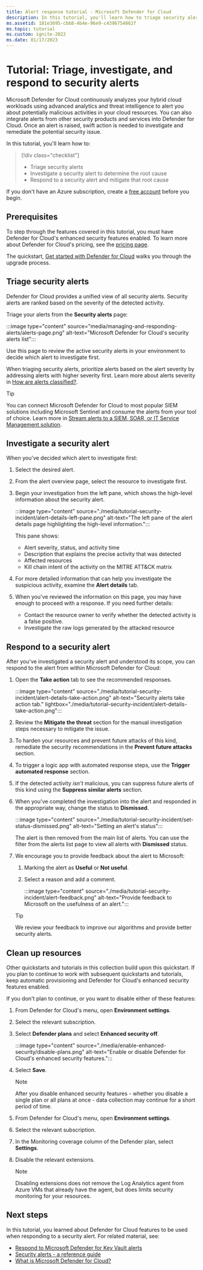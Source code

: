 ```yaml
---
title: Alert response tutorial - Microsoft Defender for Cloud
description: In this tutorial, you'll learn how to triage security alerts and determine the root cause & scope of an alert.
ms.assetid: 181e3695-cbb8-4b4e-96e9-c4396754862f
ms.topic: tutorial
ms.custom: ignite-2022
ms.date: 01/17/2023
---
```


# Tutorial: Triage, investigate, and respond to security alerts

Microsoft Defender for Cloud continuously analyzes your hybrid cloud workloads using advanced analytics and threat intelligence to alert you about potentially malicious activities in your cloud resources. You can also integrate alerts from other security products and services into Defender for Cloud. Once an alert is raised, swift action is needed to investigate and remediate the potential security issue.

In this tutorial, you'll learn how to:

> [!div class="checklist"]
>
> - Triage security alerts
> - Investigate a security alert to determine the root cause
> - Respond to a security alert and mitigate that root cause

If you don't have an Azure subscription, create a [free account](https://azure.microsoft.com/free/) before you begin.

## Prerequisites

To step through the features covered in this tutorial, you must have Defender for Cloud's enhanced security features enabled. To learn more about Defender for Cloud's pricing, see the [pricing page](https://azure.microsoft.com/pricing/details/defender-for-cloud/).

The quickstart, [Get started with Defender for Cloud](get-started.md) walks you through the upgrade process.

## Triage security alerts

Defender for Cloud provides a unified view of all security alerts. Security alerts are ranked based on the severity of the detected activity.

Triage your alerts from the **Security alerts** page:

:::image type="content" source="media/managing-and-responding-alerts/alerts-page.png" alt-text="Microsoft Defender for Cloud's security alerts list":::

Use this page to review the active security alerts in your environment to decide which alert to investigate first.

When triaging security alerts, prioritize alerts based on the alert severity by addressing alerts with higher severity first. Learn more about alerts severity in [How are alerts classified?](alerts-overview.md#how-are-alerts-classified).

> [!TIP]
> You can connect Microsoft Defender for Cloud to most popular SIEM solutions including Microsoft Sentinel and consume the alerts from your tool of choice. Learn more in [Stream alerts to a SIEM, SOAR, or IT Service Management solution](export-to-siem.md).

## Investigate a security alert

When you've decided which alert to investigate first:

1. Select the desired alert.
1. From the alert overview page, select the resource to investigate first.
1. Begin your investigation from the left pane, which shows the high-level information about the security alert.

    :::image type="content" source="./media/tutorial-security-incident/alert-details-left-pane.png" alt-text="The left pane of the alert details page highlighting the high-level information.":::

    This pane shows:
    - Alert severity, status, and activity time
    - Description that explains the precise activity that was detected
    - Affected resources
    - Kill chain intent of the activity on the MITRE ATT&CK matrix

1. For more detailed information that can help you investigate the suspicious activity, examine the **Alert details** tab.

1. When you've reviewed the information on this page, you may have enough to proceed with a response. If you need further details:

    - Contact the resource owner to verify whether the detected activity is a false positive.
    - Investigate the raw logs generated by the attacked resource

## Respond to a security alert

After you've investigated a security alert and understood its scope, you can respond to the alert from within Microsoft Defender for Cloud:

1. Open the **Take action** tab to see the recommended responses.

    :::image type="content" source="./media/tutorial-security-incident/alert-details-take-action.png" alt-text="Security alerts take action tab." lightbox="./media/tutorial-security-incident/alert-details-take-action.png":::

1. Review the **Mitigate the threat** section for the manual investigation steps necessary to mitigate the issue.
1. To harden your resources and prevent future attacks of this kind, remediate the security recommendations in the **Prevent future attacks** section.
1. To trigger a logic app with automated response steps, use the **Trigger automated response** section.
1. If the detected activity *isn’t* malicious, you can suppress future alerts of this kind using the **Suppress similar alerts** section.

1. When you've completed the investigation into the alert and responded in the appropriate way, change the status to **Dismissed**.

    :::image type="content" source="./media/tutorial-security-incident/set-status-dismissed.png" alt-text="Setting an alert's status":::

    The alert is then removed from the main list of alerts. You can use the filter from the alerts list page to view all alerts with **Dismissed** status.

1. We encourage you to provide feedback about the alert to Microsoft:
    1. Marking the alert as **Useful** or **Not useful**.
    1. Select a reason and add a comment.

        :::image type="content" source="./media/tutorial-security-incident/alert-feedback.png" alt-text="Provide feedback to Microsoft on the usefulness of an alert.":::

    > [!TIP]
    > We review your feedback to improve our algorithms and provide better security alerts.

## Clean up resources

Other quickstarts and tutorials in this collection build upon this quickstart. If you plan to continue to work with subsequent quickstarts and tutorials, keep automatic provisioning and Defender for Cloud's enhanced security features enabled.

If you don't plan to continue, or you want to disable either of these features:

1. From Defender for Cloud's menu, open **Environment settings**.
1. Select the relevant subscription.
1. Select **Defender plans** and select **Enhanced security off**.

    :::image type="content" source="./media/enable-enhanced-security/disable-plans.png" alt-text="Enable or disable Defender for Cloud's enhanced security features.":::

1. Select **Save**.

    > [!NOTE]
    > After you disable enhanced security features - whether you disable a single plan or all plans at once - data collection may continue for a short period of time.

1. From Defender for Cloud's menu, open **Environment settings**.
1. Select the relevant subscription.
1. In the Monitoring coverage column of the Defender plan, select **Settings**.
1. Disable the relevant extensions.

    >[!NOTE]
    > Disabling extensions does not remove the Log Analytics agent from Azure VMs that already have the agent, but does limits security monitoring for your resources.

## Next steps

In this tutorial, you learned about Defender for Cloud features to be used when responding to a security alert. For related material, see:

- [Respond to Microsoft Defender for Key Vault alerts](defender-for-key-vault-usage.md)
- [Security alerts - a reference guide](alerts-reference.md)
- [What is Microsoft Defender for Cloud?](defender-for-cloud-introduction.md)
